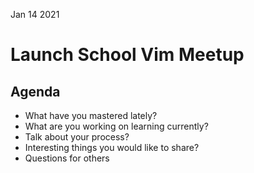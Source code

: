 Jan 14 2021

# Launch School Vim Meetup #

## Agenda ##
* What have you mastered lately?
* What are you working on learning currently?
* Talk about your process?
* Interesting things you would like to share?
* Questions for others

